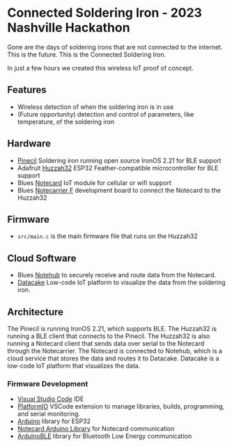 # Connected Soldering Iron - 2023 Nashville Hackathon

Gone are the days of soldering irons that are not connected to the internet. This is the future. This is the Connected Soldering Iron.

In just a few hours we created this wireless IoT proof of concept.

## Features

- Wireless detection of when the soldering iron is in use
- (Future opportunity) detection and control of parameters, like temperature,
  of the soldering iron

## Hardware

- [Pinecil] Soldering iron running open source IronOS 2.21 for BLE support
- Adafruit [Huzzah32] ESP32 Feather-compatible microcontroller for BLE support
- Blues [Notecard] IoT module for cellular or wifi support
- Blues [Notecarrier F] development board to connect the Notecard to the Huzzah32

## Firmware

- `src/main.c` is the main firmware file that runs on the Huzzah32

## Cloud Software

- Blues [Notehub] to securely receive and route data from the Notecard.
- [Datacake] Low-code IoT platform to visualize the data from the soldering iron.

## Architecture

The Pinecil is running IronOS 2.21, which supports BLE. The Huzzah32 is running
a BLE client that connects to the Pinecil. The Huzzah32 is also running a
Notecard client that sends data over serial to the Notecard through the Notecarrier. The Notecard is connected to Notehub, which is a cloud service that stores the data and routes it to Datacake. Datacake is a low-code IoT platform that visualizes the data.

### Firmware Development

- [Visual Studio Code](https://code.visualstudio.com/) IDE
- [PlatformIO](https://platformio.org/) VSCode extension to manage libraries, builds, programming, and serial monitoring.
- [Arduino](https://www.arduino.cc/) library for ESP32
- [Notecard Arduino Library] for Notecard communication
- [ArduinoBLE] library for Bluetooth Low Energy communication

[Pinecil]: https://wiki.pine64.org/wiki/Pinecil
[Huzzah32]: https://www.adafruit.com/product/3405
[Notecard]: https://blues.io/products/notecard/
[Notecarrier F]: https://blues.io/products/notecarrier/notecarrier-f/
[Notehub]: https://notehub.io/
[Datacake]: https://datacake.co/
[Notecard Arduino Library]: https://www.arduino.cc/reference/en/libraries/blues-wireless-notecard/
[ArduinoBLE]: https://www.arduino.cc/reference/en/libraries/arduinoble/
